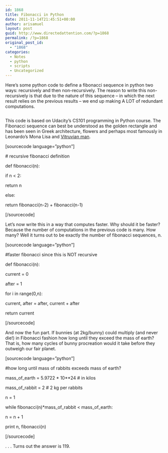 ```yaml
---
id: 1868
title: Fibonacci in Python
date: 2011-11-14T21:45:51+00:00
author: arisamuel
layout: post
guid: http://www.directedattention.com/?p=1868
permalink: /?p=1868
original_post_id:
  - "1868"
categories:
  - Notes
  - python
  - scripts
  - Uncategorized
---
```

Here&#8217;s some python code to define a fibonacci sequence in python two ways: recursively and then non-recursively. The reason to write this non-recursively is that due to the nature of this sequence &#8211; in which the next result relies on the previous results &#8211; we end up making A LOT of redundant computations.

<img class="alignleft size-medium wp-image-1873" title="Fibonacci sequence" src="https://i0.wp.com/www.samuelakerstein.com/wp-content/uploads/2012/11/fibonacci-300x186.png?fit=300%2C185" alt="" srcset="https://i0.wp.com/www.samuelakerstein.com/wp-content/uploads/2012/11/fibonacci.png?w=802 802w, https://i0.wp.com/www.samuelakerstein.com/wp-content/uploads/2012/11/fibonacci.png?resize=300%2C186 300w, https://i0.wp.com/www.samuelakerstein.com/wp-content/uploads/2012/11/fibonacci.png?resize=768%2C476 768w" sizes="(max-width: 300px) 85vw, 300px" data-recalc-dims="1" />

This code is based on Udacity&#8217;s CS101 programming in Python course. The Fibonacci sequence can best be understood as the golden rectangle and has been seen in Greek architecture, flowers and perhaps most famously in Leonardo&#8217;s Mona Lisa and <a title="Vitruvian Man" href="http://en.wikipedia.org/wiki/Vitruvian_Man" target="_blank">Vitruvian man</a>.

[sourcecode language=&#8221;python&#8221;]
  
\# recursive fibonacci definition
  
def fibonacci(n):
      
if n < 2:
          
return n
      
else:
          
return fibonacci(n-2) + fibonacci(n-1)
  
[/sourcecode]

Let&#8217;s now write this in a way that computes faster. Why should it be faster? Because the number of computations in the previous code is many. How many? Well it turns out to be exactly the number of fibonacci sequences, n.

[sourcecode language=&#8221;python&#8221;]
  
#faster fibonacci since this is NOT recursive
  
def fibonacci(n):
      
current = 0
      
after = 1
      
for i in range(0,n):
          
current, after = after, current + after
      
return current

[/sourcecode]

And now the fun part. If bunnies (at 2kg/bunny) could multiply (and never die!) in Fibonacci fashion how long until they exceed the mass of earth? That is, how many cycles of bunny procreation would it take before they outweigh our fair planet.

[sourcecode language=&#8221;python&#8221;]
  
#how long until mass of rabbits exceeds mass of earth?
  
mass\_of\_earth = 5.9722 \* 10\**24 # in kilos
  
mass\_of\_rabbit = 2 # 2 kg per rabbits

n = 1
  
while fibonacci(n)*mass\_of\_rabbit < mass\_of\_earth:
      
n = n + 1
  
print n, fibonacci(n)
  
[/sourcecode]

. . . Turns out the answer is 119.